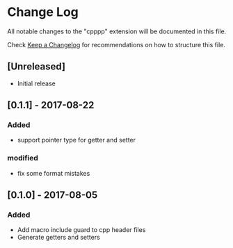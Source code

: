 # Change Log
All notable changes to the "cpppp" extension will be documented in this file.

Check [Keep a Changelog](http://keepachangelog.com/) for recommendations on how to structure this file.

## [Unreleased]
- Initial release

## [0.1.1] - 2017-08-22
### Added
- support pointer type for getter and setter
### modified
- fix some format mistakes

## [0.1.0] - 2017-08-05
### Added
- Add macro include guard to cpp header files
- Generate getters and setters